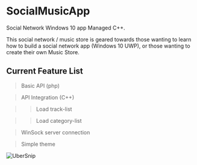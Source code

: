 # SocialMusicApp
Social Network Windows 10 app Managed C++.

This social network / music store is geared towards those wanting to learn how to build a social network app (Windows 10 UWP), or those wanting to create their own Music Store.

## Current Feature List
> Basic API (php)

> API Integration (C++)

>> Load track-list

>> Load category-list

> WinSock server connection

> Simple theme

![UberSnip](http://api.ubersnip.com/ubs-app-0.0.4.gif?)
